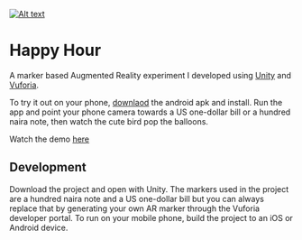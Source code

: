 [![Alt text](https://img.youtube.com/vi/0Tv_wVSeEl4/0.jpg)](https://www.youtube.com/watch?v=0Tv_wVSeEl4)

# Happy Hour
A marker based Augmented Reality experiment I developed using [Unity](https://unity3d.com/) and [Vuforia](https://www.vuforia.com/).

To try it out on your phone, [downlaod](https://play.google.com/store/apps/details?id=com.Kolapo.HappyHour) the android apk and install. Run the app and point your phone camera towards a US one-dollar bill or a hundred naira note, then watch the cute bird pop the balloons.

Watch the demo [here](https://twitter.com/kolapo_/status/896677421243564033)

## Development
Download the project and open with Unity. The markers used in the project are a hundred naira note and a US one-dollar bill but you can always replace that by generating your own AR marker through the Vuforia developer portal. To run on your mobile phone, build the project to an iOS or Android device.

